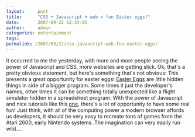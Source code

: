 ```yaml
---
layout:     post
title:      "CSS + Javascript + web = fun Easter eggs!"
date:       2007-09-22 12:54:05
author:     admin
categories: entertainment
tags:  
permalink: /2007/09/22/css-javascript-web-fun-easter-eggs/
---
```

It occurred to me the yesterday, with more and more people seeing the power of Javascript and CSS, more websites are getting slick. Ok, that's a pretty obvious statement, but here's something that's not obvious: This presents a great opportunity for easter eggs! [Easter Eggs](http://en.wikipedia.org/wiki/Easter_egg_\(virtual\)) are little hidden things in side of a bigger program. Some times it just the developer's names, other times it can be something totally unexpected like a flight simulator hidden in a spreadsheet program. With the power of Javascript and nice tutorials like this [one](http://www.webreference.com/programming/javascript/java_anim2/index.html), there's a lot of opportunity to have some real fun! Just think, with all of the computing power a modern browser affords us developers, it should be very easy to recreate tons of games from the Atari 2600, early Nintendo systems. The imagination can very easily run wild....
